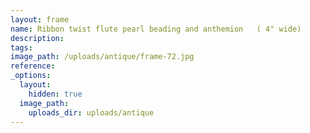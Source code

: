 ```yaml
---
layout: frame
name: Ribbon twist flute pearl beading and anthemion   ( 4" wide)
description:
tags:
image_path: /uploads/antique/frame-72.jpg
reference:
_options:
  layout:
    hidden: true
  image_path:
    uploads_dir: uploads/antique
---
```

